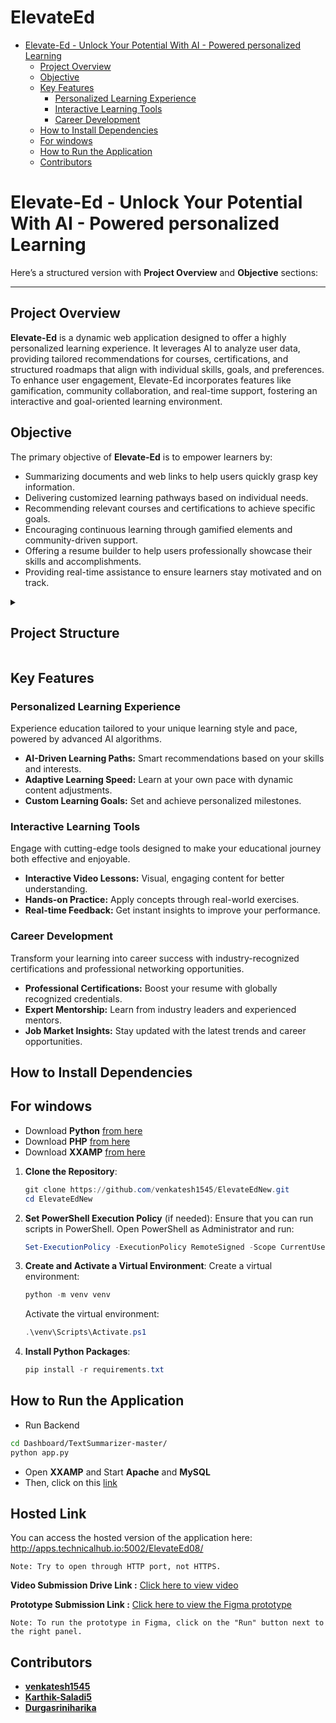 # ElevateEd
- [Elevate-Ed - Unlock Your Potential With AI - Powered personalized Learning](#elevate-ed---unlock-your-potential-with-ai---powered-personalized-learning)
  - [Project Overview](#project-overview)
  - [Objective](#objective)
  - [Key Features](#key-features)
    - [Personalized Learning Experience](#personalized-learning-experience)
    - [Interactive Learning Tools](#interactive-learning-tools)
    - [Career Development](#career-development)
  - [How to Install Dependencies](#how-to-install-dependencies)
  - [For windows](#for-windows)
  - [How to Run the Application](#how-to-run-the-application)
  - [Contributors](#contributors)

# Elevate-Ed - Unlock Your Potential With AI - Powered personalized Learning

Here’s a structured version with **Project Overview** and **Objective** sections:

---

## Project Overview

**Elevate-Ed** is a dynamic web application designed to offer a highly personalized learning experience. It leverages AI to analyze user data, providing tailored recommendations for courses, certifications, and structured roadmaps that align with individual skills, goals, and preferences. To enhance user engagement, Elevate-Ed incorporates features like gamification, community collaboration, and real-time support, fostering an interactive and goal-oriented learning environment.

## Objective

The primary objective of **Elevate-Ed** is to empower learners by:

- Summarizing documents and web links to help users quickly grasp key information.
- Delivering customized learning pathways based on individual needs.
- Recommending relevant courses and certifications to achieve specific goals.
- Encouraging continuous learning through gamified elements and community-driven support.
- Offering a resume builder to help users professionally showcase their skills and accomplishments.
- Providing real-time assistance to ensure learners stay motivated and on track.

<details>
<summary>
<h2>Project Structure</h2>
</summary>

```
/
├── Dashboard/
│ ├── TextSummarizer-master/
│ │ ├── Templates/
│ │ │ ├── index.html
│ │ ├── static/
│ │ │ ├── css/
│ │ │ │ ├── styles.css
│ │ │ └── script/
│ │ │ └── script.js
│ │ ├── app.py
│ │ ├── package-lock.json
│ │ ├── requirements.txt
│ │ └── tempCodeRunnerFile.py
│ ├── uploads/
│ │ ├── 2_1738258894.png
│ │ ├── 2_1738258917.png
│ │ ├── 2_1738259934.png
│ │ ├── 2_1738260249.png
│ │ ├── 2_1738260352.png
│ │ ├── 4_1738441563.png
│ │ └── 4_1738441601.png
│ ├── UD_styles.css
│ ├── default_avatar.jpg
│ ├── delete_skill.php
│ ├── header.php
│ ├── header_script.js
│ ├── header_styles.css
│ ├── landing_page.php
│ ├── landing_styles.css
│ ├── logout.php
│ ├── profile.css
│ ├── profile.js
│ ├── progress.js
│ ├── progress.php
│ ├── progress_styles.css
│ ├── update_profile.php
│ ├── user_dashboard.php
│ └── view_profile.php
├── WebDevelopmentCourse/
│ ├── Group 1.png
│ ├── auth-styles.css
│ ├── styles.css
│ ├── auth.js
│ ├── db.php
│ ├── logout.php
│ ├── signin.php
│ ├── signup.php
│ ├── ElevateEd_index.html
│ ├── index.html
│ ├── signin.html
│ └── signup.html
├── Group 1.png
├── auth-styles.css
├── styles.css
├── auth.js
├── db.php
├── logout.php
├── signin.php
├── signup.php
├── ElevateEd_index.html
├── index.html
├── signin.html
├── signup.html
└── README.md
```

</details>

## Key Features

### Personalized Learning Experience

Experience education tailored to your unique learning style and pace, powered by advanced AI algorithms.

- **AI-Driven Learning Paths:** Smart recommendations based on your skills and interests.
- **Adaptive Learning Speed:** Learn at your own pace with dynamic content adjustments.
- **Custom Learning Goals:** Set and achieve personalized milestones.

### Interactive Learning Tools

Engage with cutting-edge tools designed to make your educational journey both effective and enjoyable.

- **Interactive Video Lessons:** Visual, engaging content for better understanding.
- **Hands-on Practice:** Apply concepts through real-world exercises.
- **Real-time Feedback:** Get instant insights to improve your performance.

### Career Development

Transform your learning into career success with industry-recognized certifications and professional networking opportunities.

- **Professional Certifications:** Boost your resume with globally recognized credentials.
- **Expert Mentorship:** Learn from industry leaders and experienced mentors.
- **Job Market Insights:** Stay updated with the latest trends and career opportunities.

## How to Install Dependencies

## For windows

- Download **Python** [from here](https://www.python.org/downloads/)
- Download **PHP** [from here](https://windows.php.net/download#php-8.4)
- Download **XXAMP** [from here](https://www.apachefriends.org/download.html)

1. **Clone the Repository**:

   ```powershell
   git clone https://github.com/venkatesh1545/ElevateEdNew.git
   cd ElevateEdNew
   ```

2. **Set PowerShell Execution Policy** (if needed):
   Ensure that you can run scripts in PowerShell. Open PowerShell as Administrator and run:

   ```powershell
   Set-ExecutionPolicy -ExecutionPolicy RemoteSigned -Scope CurrentUser
   ```

3. **Create and Activate a Virtual Environment**:
   Create a virtual environment:

   ```powershell
   python -m venv venv
   ```

   Activate the virtual environment:

   ```powershell
   .\venv\Scripts\Activate.ps1
   ```

4. **Install Python Packages**:
   ```powershell
   pip install -r requirements.txt
   ```

## How to Run the Application

- Run Backend

```bash
cd Dashboard/TextSummarizer-master/
python app.py
```

- Open **XXAMP** and Start **Apache** and **MySQL**
- Then, click on this [link](localhost/ElevateEdNew)

## Hosted Link
You can access the hosted version of the application here: http://apps.technicalhub.io:5002/ElevateEd08/
```
Note: Try to open through HTTP port, not HTTPS.
```
**Video Submission Drive Link :** [Click here to view video](https://drive.google.com/file/d/1zeqptjN3Im-yT6mpwpaqSchqYDzAhp_G/view?usp=sharing)

**Prototype Submission Link :**
[Click here to view the Figma prototype](https://www.figma.com/design/7lnX2yVaXxM9ReoiI4mVrz/Untitled?node-id=0-1&t=onqGGS0TaqKKyuFT-1)
```
Note: To run the prototype in Figma, click on the "Run" button next to the right panel.
```

## Contributors

- [**venkatesh1545**](https://github.com/venkatesh1545)
- [**Karthik-Saladi5**](https://github.com/Karthik-Saladi5)
- [**Durgasriniharika**](https://github.com/Durgasriniharika)
